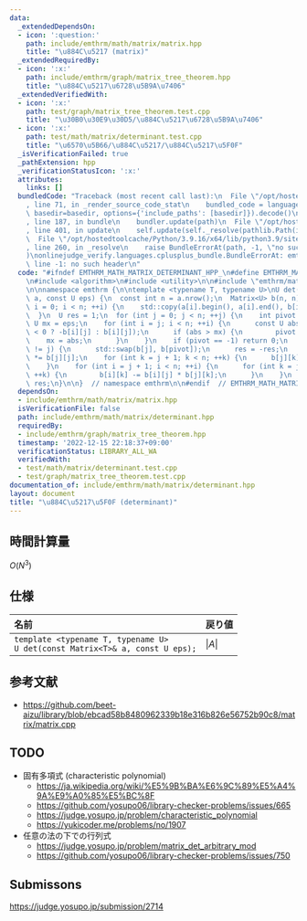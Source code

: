 ```yaml
---
data:
  _extendedDependsOn:
  - icon: ':question:'
    path: include/emthrm/math/matrix/matrix.hpp
    title: "\u884C\u5217 (matrix)"
  _extendedRequiredBy:
  - icon: ':x:'
    path: include/emthrm/graph/matrix_tree_theorem.hpp
    title: "\u884C\u5217\u6728\u5B9A\u7406"
  _extendedVerifiedWith:
  - icon: ':x:'
    path: test/graph/matrix_tree_theorem.test.cpp
    title: "\u30B0\u30E9\u30D5/\u884C\u5217\u6728\u5B9A\u7406"
  - icon: ':x:'
    path: test/math/matrix/determinant.test.cpp
    title: "\u6570\u5B66/\u884C\u5217/\u884C\u5217\u5F0F"
  _isVerificationFailed: true
  _pathExtension: hpp
  _verificationStatusIcon: ':x:'
  attributes:
    links: []
  bundledCode: "Traceback (most recent call last):\n  File \"/opt/hostedtoolcache/Python/3.9.16/x64/lib/python3.9/site-packages/onlinejudge_verify/documentation/build.py\"\
    , line 71, in _render_source_code_stat\n    bundled_code = language.bundle(stat.path,\
    \ basedir=basedir, options={'include_paths': [basedir]}).decode()\n  File \"/opt/hostedtoolcache/Python/3.9.16/x64/lib/python3.9/site-packages/onlinejudge_verify/languages/cplusplus.py\"\
    , line 187, in bundle\n    bundler.update(path)\n  File \"/opt/hostedtoolcache/Python/3.9.16/x64/lib/python3.9/site-packages/onlinejudge_verify/languages/cplusplus_bundle.py\"\
    , line 401, in update\n    self.update(self._resolve(pathlib.Path(included), included_from=path))\n\
    \  File \"/opt/hostedtoolcache/Python/3.9.16/x64/lib/python3.9/site-packages/onlinejudge_verify/languages/cplusplus_bundle.py\"\
    , line 260, in _resolve\n    raise BundleErrorAt(path, -1, \"no such header\"\
    )\nonlinejudge_verify.languages.cplusplus_bundle.BundleErrorAt: emthrm/math/matrix/matrix.hpp:\
    \ line -1: no such header\n"
  code: "#ifndef EMTHRM_MATH_MATRIX_DETERMINANT_HPP_\n#define EMTHRM_MATH_MATRIX_DETERMINANT_HPP_\n\
    \n#include <algorithm>\n#include <utility>\n\n#include \"emthrm/math/matrix/matrix.hpp\"\
    \n\nnamespace emthrm {\n\ntemplate <typename T, typename U>\nU det(const Matrix<T>&\
    \ a, const U eps) {\n  const int n = a.nrow();\n  Matrix<U> b(n, n);\n  for (int\
    \ i = 0; i < n; ++i) {\n    std::copy(a[i].begin(), a[i].end(), b[i].begin());\n\
    \  }\n  U res = 1;\n  for (int j = 0; j < n; ++j) {\n    int pivot = -1;\n   \
    \ U mx = eps;\n    for (int i = j; i < n; ++i) {\n      const U abs = (b[i][j]\
    \ < 0 ? -b[i][j] : b[i][j]);\n      if (abs > mx) {\n        pivot = i;\n    \
    \    mx = abs;\n      }\n    }\n    if (pivot == -1) return 0;\n    if (pivot\
    \ != j) {\n      std::swap(b[j], b[pivot]);\n      res = -res;\n    }\n    res\
    \ *= b[j][j];\n    for (int k = j + 1; k < n; ++k) {\n      b[j][k] /= b[j][j];\n\
    \    }\n    for (int i = j + 1; i < n; ++i) {\n      for (int k = j + 1; k < n;\
    \ ++k) {\n        b[i][k] -= b[i][j] * b[j][k];\n      }\n    }\n  }\n  return\
    \ res;\n}\n\n}  // namespace emthrm\n\n#endif  // EMTHRM_MATH_MATRIX_DETERMINANT_HPP_\n"
  dependsOn:
  - include/emthrm/math/matrix/matrix.hpp
  isVerificationFile: false
  path: include/emthrm/math/matrix/determinant.hpp
  requiredBy:
  - include/emthrm/graph/matrix_tree_theorem.hpp
  timestamp: '2022-12-15 22:18:37+09:00'
  verificationStatus: LIBRARY_ALL_WA
  verifiedWith:
  - test/math/matrix/determinant.test.cpp
  - test/graph/matrix_tree_theorem.test.cpp
documentation_of: include/emthrm/math/matrix/determinant.hpp
layout: document
title: "\u884C\u5217\u5F0F (determinant)"
---
```



## 時間計算量

$O(N^3)$


## 仕様

|名前|戻り値|
|:--|:--|
|`template <typename T, typename U>`<br>`U det(const Matrix<T>& a, const U eps);`|$\lvert A \rvert$|


## 参考文献

- https://github.com/beet-aizu/library/blob/ebcad58b8480962339b18e316b826e56752b90c8/matrix/matrix.cpp


## TODO

- 固有多項式 (characteristic polynomial)
  - https://ja.wikipedia.org/wiki/%E5%9B%BA%E6%9C%89%E5%A4%9A%E9%A0%85%E5%BC%8F
  - https://github.com/yosupo06/library-checker-problems/issues/665
  - https://judge.yosupo.jp/problem/characteristic_polynomial
  - https://yukicoder.me/problems/no/1907
- 任意の法の下での行列式
  - https://judge.yosupo.jp/problem/matrix_det_arbitrary_mod
  - https://github.com/yosupo06/library-checker-problems/issues/750


## Submissons

https://judge.yosupo.jp/submission/2714
